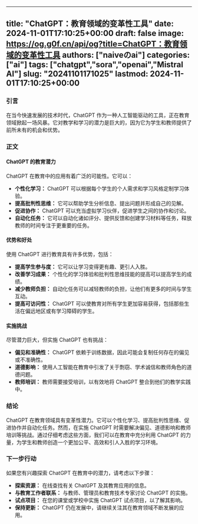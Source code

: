 
---
title: "ChatGPT：教育领域的变革性工具"
date: 2024-11-01T17:10:25+00:00
draft: false
image: https://og.g0f.cn/api/og?title=ChatGPT：教育领域的变革性工具
authors: ["naiveのai"]
categories: ["ai"]
tags: ["chatgpt","sora","openai","Mistral AI"]
slug: "20241101171025"
lastmod: 2024-11-01T17:10:25+00:00
---
### 引言
在当今快速发展的技术时代，ChatGPT 作为一种人工智能驱动的工具，正在教育领域掀起一场风暴。它对教学和学习的潜力是巨大的，因为它为学生和教师提供了前所未有的机会和优势。

### 正文

#### ChatGPT 的教育潜力
ChatGPT 在教育中的应用有着广泛的可能性。它可以：

- **个性化学习：** ChatGPT 可以根据每个学生的个人需求和学习风格定制学习体验。
- **提高批判性思维：** 它可以帮助学生分析信息、提出问题并形成自己的见解。
- **促进协作：** ChatGPT 可以充当虚拟学习伙伴，促进学生之间的协作和讨论。
- **自动化任务：** 它可以自动化诸如评分、提供反馈和创建学习材料等任务，释放教师的时间专注于更重要的任务。

#### 优势和好处
使用 ChatGPT 进行教育具有许多优势，包括：

- **提高学生参与度：** 它可以让学习变得更有趣、更引人入胜。
- **改善学习成果：** 个性化的学习体验和批判性思维技能的提高可以提高学生的成绩。
- **减少教师负担：** 自动化任务可以减轻教师的负担，让他们有更多的时间与学生互动。
- **提高可访问性：** ChatGPT 可以使教育对所有学生更加容易获得，包括那些生活在偏远地区或有学习障碍的学生。

#### 实施挑战
尽管潜力巨大，但实施 ChatGPT 也有挑战：

- **偏见和准确性：** ChatGPT 依赖于训练数据，因此可能会复制任何存在的偏见或不准确性。
- **道德影响：** 使用人工智能在教育中引发了关于剽窃、学术诚信和教师角色的道德问题。
- **教师培训：** 教师需要接受培训，以有效地将 ChatGPT 整合到他们的教学实践中。

### 结论

ChatGPT 在教育领域具有变革性潜力。它可以个性化学习、提高批判性思维、促进协作并自动化任务。然而，在实施 ChatGPT 时需要解决偏见、道德影响和教师培训等挑战。通过仔细考虑这些方面，我们可以在教育中充分利用 ChatGPT 的力量，为学生和教师创造一个更加公平、高效和引人入胜的学习环境。

### 下一步行动

如果您有兴趣探索 ChatGPT 在教育中的潜力，请考虑以下步骤：

- **探索资源：** 在线查找有关 ChatGPT 及其教育应用的信息。
- **与教育工作者联系：** 与教师、管理员和教育技术专家讨论 ChatGPT 的实施。
- **试点项目：** 在您的课堂或学校中实施 ChatGPT 试点项目，以了解其影响。
- **保持更新：** ChatGPT 仍在发展中，请继续关注其在教育领域不断发展的应用。